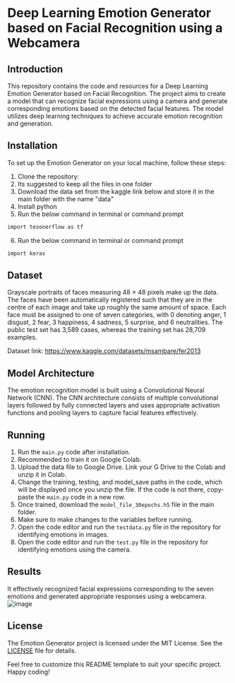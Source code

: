 # Deep Learning Emotion Generator based on Facial Recognition using a Webcamera

## Introduction

This repository contains the code and resources for a Deep Learning Emotion Generator based on Facial Recognition. The project aims to create a model that can recognize facial expressions using a camera and generate corresponding emotions based on the detected facial features. The model utilizes deep learning techniques to achieve accurate emotion recognition and generation.

## Installation

To set up the Emotion Generator on your local machine, follow these steps:

1. Clone the repository:
2. Its suggested to keep all the files in one folder 
3. Download the data set from the kaggle link below and store it in the main folder with the name "data"
4. Install python
5. Run the below command in terminal or command prompt
```bash
import tesonerflow as tf
```
6. Run the below command in terminal or command prompt
```bash
import keras
```

## Dataset

Grayscale portraits of faces measuring 48 × 48 pixels make up the data. The faces have been automatically registered such that they are in the centre of each image and take up roughly the same amount of space.
Each face must be assigned to one of seven categories, with 0 denoting anger, 1 disgust, 2 fear, 3 happiness, 4 sadness, 5 surprise, and 6 neutralities. The public test set has 3,589 cases, whereas the training set has 28,709 examples.

Dataset link: https://www.kaggle.com/datasets/msambare/fer2013

## Model Architecture

The emotion recognition model is built using a Convolutional Neural Network (CNN). The CNN architecture consists of multiple convolutional layers followed by fully connected layers and uses appropriate activation functions and pooling layers to capture facial features effectively.

## Running

1. Run the `main.py` code after installation.
2. Recommended to train it on Google Colab.
3. Upload the data file to Google Drive. Link your G Drive to the Colab and unzip it in Colab.
4. Change the training, testing, and model_save paths in the code, which will be displayed once you unzip the file. If the code is not there, copy-paste the `main.py` code in a new row.
5. Once trained, download the `model_file_30epochs.h5` file in the main folder.
6. Make sure to make changes to the variables before running.
7. Open the code editor and run the `testdata.py` file in the repository for identifying emotions in images.
8. Open the code editor and run the `test.py` file in the repository for identifying emotions using the camera.

## Results

It effectively recognized facial expressions corresponding to the seven emotions and generated appropriate responses using a webcamera.
![image](https://github.com/DhruvN58/-Deep-Learning-Emotion-Generator-based-on-Facial-Recognition/assets/73662082/9ae56e11-5f62-4703-8eac-9d618297e06a)


## License

The Emotion Generator project is licensed under the MIT License. See the [LICENSE](LICENSE) file for details.

Feel free to customize this README template to suit your specific project. Happy coding!
